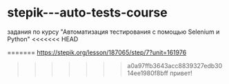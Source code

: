 # stepik---auto-tests-course
задания по курсу "Автоматизация тестирования с помощью Selenium и Python"
<<<<<<< HEAD

=======
https://stepik.org/lesson/187065/step/7?unit=161976
>>>>>>> a0a97ffb3643acc8839327edb3014ee1980f8bff
привет!
